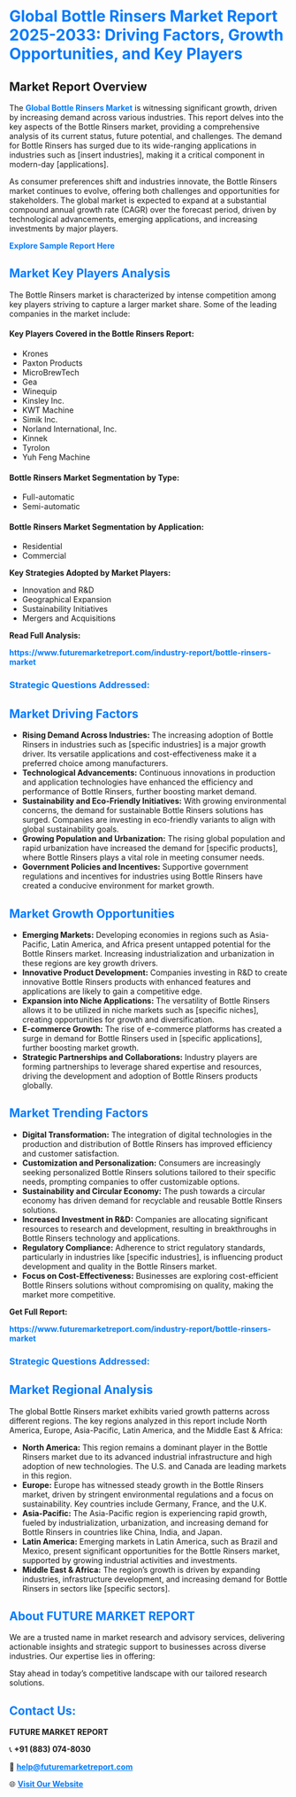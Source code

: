 <h1 style="color: #007BFF;">Global Bottle Rinsers Market Report 2025-2033: Driving Factors, Growth Opportunities, and Key Players</h1>

<section id="overview">
<h2>Market Report Overview</h2>
<p>The <a href="https://www.futuremarketreport.com/industry-report/bottle-rinsers-market" style="color: #007BFF; text-decoration: none;"><strong>Global Bottle Rinsers Market</strong></a> is witnessing significant growth, driven by increasing demand across various industries. This report delves into the key aspects of the Bottle Rinsers market, providing a comprehensive analysis of its current status, future potential, and challenges. The demand for Bottle Rinsers has surged due to its wide-ranging applications in industries such as [insert industries], making it a critical component in modern-day [applications].</p>
<p>As consumer preferences shift and industries innovate, the Bottle Rinsers market continues to evolve, offering both challenges and opportunities for stakeholders. The global market is expected to expand at a substantial compound annual growth rate (CAGR) over the forecast period, driven by technological advancements, emerging applications, and increasing investments by major players.</p>
</section>

<section id="overview">
<p><a href="https://www.futuremarketreport.com/request-sample/reportId=90485" style="color: #007BFF; text-decoration: none;"><strong>Explore Sample Report Here</strong></a></p>
</section>

<section id="key-players">
<h2 style="color: #007BFF;">Market Key Players Analysis</h2>
<p>The Bottle Rinsers market is characterized by intense competition among key players striving to capture a larger market share. Some of the leading companies in the market include:</p>
<h4>Key Players Covered in the Bottle Rinsers Report:</h4>
<ul><li>Krones</li><li>Paxton Products</li><li>MicroBrewTech</li><li>Gea</li><li>Winequip</li><li>Kinsley Inc.</li><li>KWT Machine</li><li>Simik Inc.</li><li>Norland International, Inc.</li><li>Kinnek</li><li>Tyrolon</li><li>Yuh Feng Machine</li></ul>
<h4>Bottle Rinsers Market Segmentation by Type:</h4>
<ul><li>Full-automatic</li><li>Semi-automatic</li></ul>

<h4>Bottle Rinsers Market Segmentation by Application:</h4>
<ul><li>Residential</li><li>Commercial</li></ul>
<p><strong>Key Strategies Adopted by Market Players:</strong></p>
<ul>
<li>Innovation and R&D</li>
<li>Geographical Expansion</li>
<li>Sustainability Initiatives</li>
<li>Mergers and Acquisitions</li>
</ul>
</section>

<section>
<p><strong>Read Full Analysis: </strong></p><a href="https://www.futuremarketreport.com/industry-report/bottle-rinsers-market" style="color: #007BFF; text-decoration: none;"><strong>https://www.futuremarketreport.com/industry-report/bottle-rinsers-market</strong></a>
<h3 style="color: #007BFF;">Strategic Questions Addressed:</h3>
</section>

<section id="driving-factors">
<h2 style="color: #007BFF;">Market Driving Factors</h2>
<ul>
<li><strong>Rising Demand Across Industries:</strong> The increasing adoption of Bottle Rinsers in industries such as [specific industries] is a major growth driver. Its versatile applications and cost-effectiveness make it a preferred choice among manufacturers.</li>
<li><strong>Technological Advancements:</strong> Continuous innovations in production and application technologies have enhanced the efficiency and performance of Bottle Rinsers, further boosting market demand.</li>
<li><strong>Sustainability and Eco-Friendly Initiatives:</strong> With growing environmental concerns, the demand for sustainable Bottle Rinsers solutions has surged. Companies are investing in eco-friendly variants to align with global sustainability goals.</li>
<li><strong>Growing Population and Urbanization:</strong> The rising global population and rapid urbanization have increased the demand for [specific products], where Bottle Rinsers plays a vital role in meeting consumer needs.</li>
<li><strong>Government Policies and Incentives:</strong> Supportive government regulations and incentives for industries using Bottle Rinsers have created a conducive environment for market growth.</li>
</ul>
</section>

<section id="growth-opportunities">
<h2 style="color: #007BFF;">Market Growth Opportunities</h2>
<ul>
<li><strong>Emerging Markets:</strong> Developing economies in regions such as Asia-Pacific, Latin America, and Africa present untapped potential for the Bottle Rinsers market. Increasing industrialization and urbanization in these regions are key growth drivers.</li>
<li><strong>Innovative Product Development:</strong> Companies investing in R&D to create innovative Bottle Rinsers products with enhanced features and applications are likely to gain a competitive edge.</li>
<li><strong>Expansion into Niche Applications:</strong> The versatility of Bottle Rinsers allows it to be utilized in niche markets such as [specific niches], creating opportunities for growth and diversification.</li>
<li><strong>E-commerce Growth:</strong> The rise of e-commerce platforms has created a surge in demand for Bottle Rinsers used in [specific applications], further boosting market growth.</li>
<li><strong>Strategic Partnerships and Collaborations:</strong> Industry players are forming partnerships to leverage shared expertise and resources, driving the development and adoption of Bottle Rinsers products globally.</li>
</ul>
</section>

<section id="trending-factors">
<h2 style="color: #007BFF;">Market Trending Factors</h2>
<ul>
<li><strong>Digital Transformation:</strong> The integration of digital technologies in the production and distribution of Bottle Rinsers has improved efficiency and customer satisfaction.</li>
<li><strong>Customization and Personalization:</strong> Consumers are increasingly seeking personalized Bottle Rinsers solutions tailored to their specific needs, prompting companies to offer customizable options.</li>
<li><strong>Sustainability and Circular Economy:</strong> The push towards a circular economy has driven demand for recyclable and reusable Bottle Rinsers solutions.</li>
<li><strong>Increased Investment in R&D:</strong> Companies are allocating significant resources to research and development, resulting in breakthroughs in Bottle Rinsers technology and applications.</li>
<li><strong>Regulatory Compliance:</strong> Adherence to strict regulatory standards, particularly in industries like [specific industries], is influencing product development and quality in the Bottle Rinsers market.</li>
<li><strong>Focus on Cost-Effectiveness:</strong> Businesses are exploring cost-efficient Bottle Rinsers solutions without compromising on quality, making the market more competitive.</li>
</ul>
</section>

<section>
<p><strong>Get Full Report: </strong></p><a href="https://www.futuremarketreport.com/industry-report/bottle-rinsers-market" style="color: #007BFF; text-decoration: none;"><strong>https://www.futuremarketreport.com/industry-report/bottle-rinsers-market</strong></a>
<h3 style="color: #007BFF;">Strategic Questions Addressed:</h3>
</section>


<section id="regional-analysis">
<h2 style="color: #007BFF;">Market Regional Analysis</h2>
<p>The global Bottle Rinsers market exhibits varied growth patterns across different regions. The key regions analyzed in this report include North America, Europe, Asia-Pacific, Latin America, and the Middle East & Africa:</p>
<ul>
<li><strong>North America:</strong> This region remains a dominant player in the Bottle Rinsers market due to its advanced industrial infrastructure and high adoption of new technologies. The U.S. and Canada are leading markets in this region.</li>
<li><strong>Europe:</strong> Europe has witnessed steady growth in the Bottle Rinsers market, driven by stringent environmental regulations and a focus on sustainability. Key countries include Germany, France, and the U.K.</li>
<li><strong>Asia-Pacific:</strong> The Asia-Pacific region is experiencing rapid growth, fueled by industrialization, urbanization, and increasing demand for Bottle Rinsers in countries like China, India, and Japan.</li>
<li><strong>Latin America:</strong> Emerging markets in Latin America, such as Brazil and Mexico, present significant opportunities for the Bottle Rinsers market, supported by growing industrial activities and investments.</li>
<li><strong>Middle East & Africa:</strong> The region’s growth is driven by expanding industries, infrastructure development, and increasing demand for Bottle Rinsers in sectors like [specific sectors].</li>
</ul>
</section>

<footer>
<h2 style="color: #007BFF;">About FUTURE MARKET REPORT</h2>
<p>We are a trusted name in market research and advisory services, delivering actionable insights and strategic support to businesses across diverse industries. Our expertise lies in offering:</p>

<p>Stay ahead in today’s competitive landscape with our tailored research solutions.</p>

<h2 style="color: #007BFF;">Contact Us:</h2>
<p><strong>FUTURE MARKET REPORT</strong></p>
<p>📞 <strong>+91 (883) 074-8030</strong></p>
<p>📧 <strong><a href="mailto:help@futuremarketreport.com" style="color: #007BFF;">help@futuremarketreport.com</a></strong></p>
<p>🌐 <strong><a href="https://www.futuremarketreport.com/" style="color: #007BFF;">Visit Our Website</a></strong></p>
</footer>